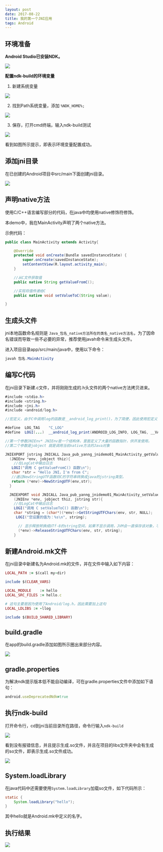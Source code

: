 ```yaml
---
layout: post
date: 2017-08-22
title: 我的第一个JNI应用
tags: Android
---
```


## 环境准备

**Android Studio已安装NDK。**

![](../assets/blog/20170822-1.png)

**配置ndk-build的环境变量**

1. 新建系统变量

![](../assets/blog/20170822-2.png)

2. 找到Path系统变量，添加 `%NDK_HOME%;`

![](../assets/blog/20170822-3.png)

3. 保存，打开cmd终端，输入ndk-build测试

![](../assets/blog/20170822-4.png)

看到如图所示提示，即表示环境变量配置成功。

## 添加jni目录

在已创建的Android项目中src/main下面创建jni目录。

![](../assets/blog/20170822-5.png)

## 声明native方法

使用C/C++语言编写部分的代码，在java中均使用native修饰符修饰。

本demo中，我在MainActivity声明了两个native方法。

示例代码：

```java
public class MainActivity extends Activity{

    @Override
    protected void onCreate(Bundle savedInstanceState) {
        super.onCreate(savedInstanceState);
        setContentView(R.layout.activity_main);
    }

    //从C文件获取值
    public native String getValueFromC();

    //实现将值传递给C
    public native void setValueToC(String value);

}
```

## 生成头文件

jni本地函数命名规则是 `Java_包名_native方法所在的类名_native方法名`，为了因命名错误而导致一些不必要的异常，推荐使用javah命令来生成头文件。

进入项目目录app/src/main/java中，使用以下命令：

```java
javah 包名.MainActivity
```

## 编写C代码

在jni目录下新建.c文件，并将刚刚生成的.h头文件的两个native方法拷贝进来。

```java
#include <stdio.h>
#include <string.h>
#include <jni.h>
#include <android/log.h>

//宏定义，由于C中调用log的函数是__android_log_print()，为了简便，因此使用宏定义

#define  LOG_TAG    "C_LOG"
#define  LOGI(...)  __android_log_print(ANDROID_LOG_INFO, LOG_TAG, __VA_ARGS__)

//第一个参数JNIEnv* JNIEnv是一个结构体，里面定义了大量的函数指针，供开发使用。
//第二个参数是jobject 就是调用当前native方法的Java对象

JNIEXPORT jstring JNICALL Java_pub_yanng_jnidemo01_MainActivity_getValueFromC
  (JNIEnv *env, jobject thiz){
    //在LogCat中输出日志
   LOGI("调用 C getValueFromC() 函数\n");
   char *str = "Hello JNI，I'm from C";
   //通过NewStringUTF函数将C的字符串转换成java的jstring类型。
   return (*env)->NewStringUTF(env,str);
  }

  JNIEXPORT void JNICALL Java_pub_yanng_jnidemo01_MainActivity_setValueToC
    (JNIEnv *env, jobject thiz, jstring str){
    //在LogCat中输出日志
    LOGI("调用 C setValueToC() 函数\n");
    char *string = (char*)(*env)->GetStringUTFChars(env, str, NULL);
     LOGI("您设置的值为：%s\n", string);

      // 显示释放转换成UTf-8的string空间，如果不显示调用，JVM会一直保存该对象，不回收，容易导致内存溢出
      (*env)->ReleaseStringUTFChars(env, str, string);
    }
```

## 新建Android.mk文件

在jni目录中新建名为Android.mk的文件，并在文件中输入如下内容：

```ruby
LOCAL_PATH := $(call my-dir)

include $(CLEAR_VARS)

LOCAL_MODULE    := hello
LOCAL_SRC_FILES := hello.c

# 这句主要是因为使用了Android/log.h，因此需要加上这句
LOCAL_LDLIBS := -llog 

include $(BUILD_SHARED_LIBRARY)
```

## build.gradle

在app的build.gradle添加如图所示圈出来部分内容。

![](../assets/blog/20170822-6.png)

## gradle.properties

为解决ndk提示版本低不能自动编译，可在gradle.properties文件中添加如下语句：

```ruby
android.useDeprecatedNdk=true
```

## 执行ndk-build

打开命令行，cd到jni当前目录所在路径，命令行输入`ndk-build`

![](../assets/blog/20170822-7.png)

看到没有报错信息，并且提示生成.so文件，并且在项目的libs文件夹中会有生成的so文件，即表示生成.so文件成功。

![](../assets/blog/20170822-8.png)

## System.loadLibrary

在java代码中还需要使用`System.loadLibrary`加载so文件，如下代码所示：

```java
static {
    System.loadLibrary("hello");
}
```

其中hello就是Android.mk中定义的名字。

## 执行结果

![](../assets/blog/20170822-9.png)



